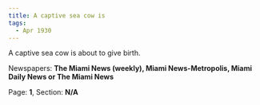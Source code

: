 ```yaml
---  
title: A captive sea cow is  
tags:  
  - Apr 1930  
---  
```

  
A captive sea cow is about to give birth.  
  
Newspapers: **The Miami News (weekly), Miami News-Metropolis, Miami Daily News or The Miami News**  
  
Page: **1**, Section: **N/A** 
